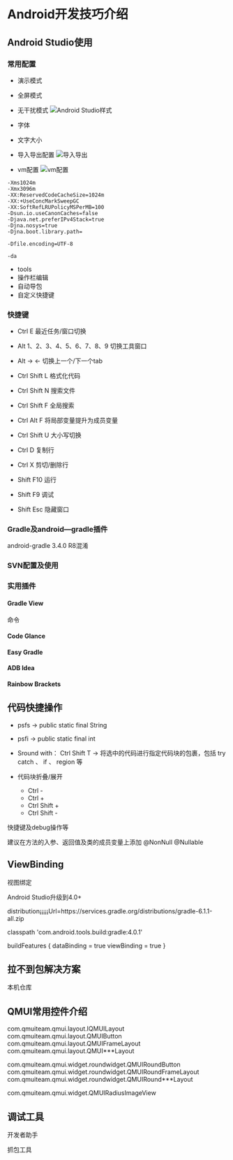 # Android开发技巧介绍

## Android Studio使用

### 常用配置

- 演示模式
- 全屏模式
- 无干扰模式
![Android Studio样式](../attachment/pic_androidskills/android_studio_view_mode.png)

- 字体  
- 文字大小  

- 导入导出配置
![导入导出](../attachment/pic_androidskills/export_inport_settings.png)

- vm配置
![vm配置](../attachment/pic_androidskills/custom_vm_options.png)

```porp
-Xms1024m
-Xmx3096m
-XX:ReservedCodeCacheSize=1024m
-XX:+UseConcMarkSweepGC
-XX:SoftRefLRUPolicyMSPerMB=100
-Dsun.io.useCanonCaches=false
-Djava.net.preferIPv4Stack=true
-Djna.nosys=true
-Djna.boot.library.path=

-Dfile.encoding=UTF-8

-da
```

- tools
- 操作栏编辑
- 自动导包
- 自定义快捷键

### 快捷键

- Ctrl E 最近任务/窗口切换

- Alt 1、2、3、4、5、6、7、8、9  切换工具窗口

- Alt -> <-  切换上一个/下一个tab

- Ctrl Shift L 格式化代码

- Ctrl Shift N 搜索文件

- Ctrl Shift F 全局搜索

- Ctrl Alt F 将局部变量提升为成员变量

- Ctrl Shift U 大小写切换

- Ctrl D 复制行

- Ctrl X 剪切/删除行

- Shift F10 运行

- Shift F9 调试

- Shift Esc 隐藏窗口

### Gradle及android—gradle插件

android-gradle 3.4.0 R8混淆

### SVN配置及使用

### 实用插件

#### Gradle View

命令

#### Code Glance

#### Easy Gradle

#### ADB Idea

#### Rainbow Brackets

## 代码快捷操作

- psfs -> public static final String
- psfi -> public static final int

- Sround with： Ctrl Shift T -> 将选中的代码进行指定代码块的包裹，包括 try catch 、 if 、 region 等

- 代码块折叠/展开
  - Ctrl -
  - Ctrl +
  - Ctrl Shift +
  - Ctrl Shift -

快捷键及debug操作等

建议在方法的入参、返回值及类的成员变量上添加
@NonNull
@Nullable

## ViewBinding

视图绑定

Android Studio升级到4.0+

distribution¡¡¡¡¡Url=https\://services.gradle.org/distributions/gradle-6.1.1-all.zip

classpath 'com.android.tools.build:gradle:4.0.1'

buildFeatures {
    dataBinding = true
    viewBinding = true
}

## 拉不到包解决方案

本机仓库

## QMUI常用控件介绍

com.qmuiteam.qmui.layout.IQMUILayout
com.qmuiteam.qmui.layout.QMUIButton
com.qmuiteam.qmui.layout.QMUIFrameLayout
com.qmuiteam.qmui.layout.QMUI***Layout

com.qmuiteam.qmui.widget.roundwidget.QMUIRoundButton
com.qmuiteam.qmui.widget.roundwidget.QMUIRoundFrameLayout
com.qmuiteam.qmui.widget.roundwidget.QMUIRound***Layout

com.qmuiteam.qmui.widget.QMUIRadiusImageView

## 调试工具

开发者助手

抓包工具
